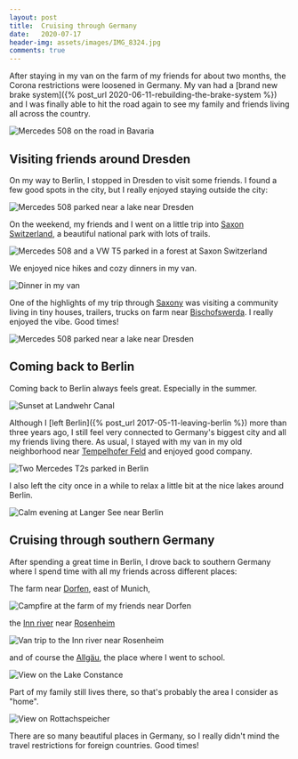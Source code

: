 ```yaml
---
layout: post
title:  Cruising through Germany
date:   2020-07-17
header-img: assets/images/IMG_8324.jpg
comments: true
---
```


After staying in my van on the farm of my friends for about two months, the Corona restrictions were loosened in Germany. My van had a  [brand new brake system]({% post_url 2020-06-11-rebuilding-the-brake-system %}) and I was finally able to hit the road again to see my family and friends living all across the country.

![Mercedes 508 on the road in Bavaria](/assets/images/IMG_8190.jpg)

## Visiting friends around Dresden

On my way to Berlin, I stopped in Dresden to visit some friends. I found a few good spots in the city, but I really enjoyed staying outside the city:

![Mercedes 508 parked near a lake near Dresden](/assets/images/IMG_8194.jpg)

On the weekend, my friends and I went on a little trip into [Saxon Switzerland](https://www.google.com/maps/place/Saxon+Switzerland+National+Park), a beautiful national park with lots of trails.

![Mercedes 508 and a VW T5 parked in a forest at Saxon Switzerland](/assets/images/IMG_8245.jpg)

We enjoyed nice hikes and cozy dinners in my van.

![Dinner in my van](/assets/images/068d52d7-c93d-4231-8e2c-84f465218c1c.jpg)

One of the highlights of my trip through [Saxony](https://www.google.com/maps/place/Saxony,+Germany/) was visiting a community living in tiny houses, trailers, trucks on farm near [Bischofswerda](https://www.google.com/maps/place/01877+Bischofswerda,+Germany/). I really enjoyed the vibe. Good times!

![Mercedes 508 parked near a lake near Dresden](/assets/images/IMG_8324.jpg)

## Coming back to Berlin

Coming back to Berlin always feels great. Especially in the summer.

![Sunset at Landwehr Canal](/assets/images/IMG_8267.jpg)

Although I [left Berlin]({% post_url 2017-05-11-leaving-berlin %}) more than three years ago, I still feel very connected to Germany's biggest city and all my friends living there. As usual, I stayed with my van in my old neighborhood near [Tempelhofer Feld](https://www.google.com/maps/place/Tempelhofer+Feld/) and enjoyed good company.

![Two Mercedes T2s parked in Berlin](/assets/images/IMG_8296.jpg)

I also left the city once in a while to relax a little bit at the nice lakes around Berlin.

![Calm evening at Langer See near Berlin](/assets/images/IMG_8278.jpg)

## Cruising through southern Germany

After spending a great time in Berlin, I drove back to southern Germany where I spend time with all my friends across different places:

The farm near [Dorfen](https://www.google.com/maps/place/84405+Dorfen,+Germany/), east of Munich,

![Campfire at the farm of my friends near Dorfen](/assets/images/IMG_8433.jpg)

the [Inn river](https://www.google.com/maps/place/Inn/) near [Rosenheim](https://www.google.com/maps/place/Rosenheim,+Germany/)

![Van trip to the Inn river near Rosenheim](/assets/images/IMG_8537.jpg)

and of course the [Allgäu](https://www.google.com/maps/place/Allg%C3%A4u/), the place where I went to school.

![View on the Lake Constance](/assets/images/IMG_8394.jpg)

Part of my family still lives there, so that's probably the area I consider as "home".

![View on Rottachspeicher](/assets/images/IMG_8588.jpg)

There are so many beautiful places in Germany, so I really didn't mind the travel restrictions for foreign countries. Good times!
